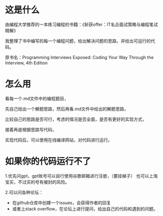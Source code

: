 # 这是什么
由编程大学推荐的一本练习编程的书籍：《斩获offer：IT名企面试策略与编程笔试精解》

我整理了书中编写的每一个编程问题，给出解决问题的思路，并给出可运行的代码。

原书名：Programming Interviews Exposed: Coding Your Way Through the Interview, 4th Edition

# 怎么用
看每一个.md文件中的编程题目，

先自己给出一个解题思路，然后再看.md文件中给出的解题思路，

比较自己的思路是否可行，考虑的情况是否全面，是否有更好的实现方式，

接着再是根据思路写代码，

实现代码后，可以使用在线编译网站，对代码进行运行。

# 如果你的代码运行不了
1.优先问gpt，gpt账号可以自行使用谷歌邮箱进行注册，（要挂梯子）
也可以上淘宝买，不过买的号有被封的风险。

2.可以问各种论坛：
- 在github仓库中创建一个issues，会获得作者的回复
- 或者上stack overflow，在论坛上进行提问，给出自己的代码和遇到的问题。
